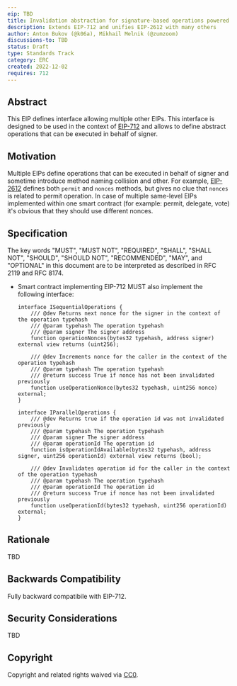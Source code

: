 ```yaml
---
eip: TBD
title: Invalidation abstraction for signature-based operations powered by EIP-712
description: Extends EIP-712 and unifies EIP-2612 with many others
author: Anton Bukov (@k06a), Mikhail Melnik (@zumzoom)
discussions-to: TBD
status: Draft
type: Standards Track
category: ERC
created: 2022-12-02
requires: 712
---
```


## Abstract

This EIP defines interface allowing multiple other EIPs. This interface is designed to be used in the context of [EIP-712](./eip-712.md) and allows to define abstract operations that can be executed in behalf of signer.

## Motivation

Multiple EIPs define operations that can be executed in behalf of signer and sometime introduce method naming collision and other. For example, [EIP-2612](./eip-2612.md) defines both `permit` and `nonces` methods, but gives no clue that `nonces` is related to permit operation. In case of multiple same-level EIPs implemented within one smart contract (for example: permit, delegate, vote) it's obvious that they should use different nonces.

## Specification

The key words "MUST", "MUST NOT", "REQUIRED", "SHALL", "SHALL NOT", "SHOULD", "SHOULD NOT", "RECOMMENDED", "MAY", and "OPTIONAL" in this document are to be interpreted as described in RFC 2119 and RFC 8174.

- Smart contract implementing EIP-712 MUST also implement the following interface:
    ```solidity
    interface ISequentialOperations {
        /// @dev Returns next nonce for the signer in the context of the operation typehash
        /// @param typehash The operation typehash
        /// @param signer The signer address
        function operationNonces(bytes32 typehash, address signer) external view returns (uint256);

        /// @dev Increments nonce for the caller in the context of the operation typehash
        /// @param typehash The operation typehash
        /// @return success True if nonce has not been invalidated previously
        function useOperationNonce(bytes32 typehash, uint256 nonce) external;
    }

    interface IParallelOperations {
        /// @dev Returns true if the operation id was not invalidated previously
        /// @param typehash The operation typehash
        /// @param signer The signer address
        /// @param operationId The operation id
        function isOperationIdAvailable(bytes32 typehash, address signer, uint256 operationId) external view returns (bool);

        /// @dev Invalidates operation id for the caller in the context of the operation typehash
        /// @param typehash The operation typehash
        /// @param operationId The operation id
        /// @return success True if nonce has not been invalidated previously
        function useOperationId(bytes32 typehash, uint256 operationId) external;
    }
    ```

## Rationale

TBD

## Backwards Compatibility

Fully backward compatibile with EIP-712.

## Security Considerations

TBD

## Copyright

Copyright and related rights waived via [CC0](../LICENSE.md).
